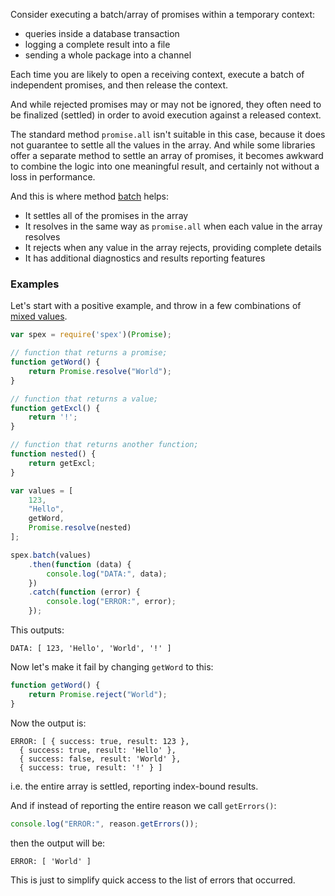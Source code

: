 Consider executing a batch/array of promises within a temporary context:
  
* queries inside a database transaction
* logging a complete result into a file
* sending a whole package into a channel

Each time you are likely to open a receiving context, execute a batch of independent promises,
and then release the context. 

And while rejected promises may or may not be ignored, they often need to be finalized (settled)
in order to avoid execution against a released context.

The standard method `promise.all` isn't suitable in this case, because it does not guarantee to
settle all the values in the array. And while some libraries offer a separate method to settle
an array of promises, it becomes awkward to combine the logic into one meaningful result, and
certainly not without a loss in performance. 

And this is where method [batch] helps:

* It settles all of the promises in the array
* It resolves in the same way as `promise.all` when each value in the array resolves
* It rejects when any value in the array rejects, providing complete details
* It has additional diagnostics and results reporting features

### Examples

Let's start with a positive example, and throw in a few combinations of [mixed values].
 
```javascript
var spex = require('spex')(Promise);

// function that returns a promise;
function getWord() {
    return Promise.resolve("World");
}

// function that returns a value;
function getExcl() {
    return '!';
}

// function that returns another function;
function nested() {
    return getExcl;
}

var values = [
    123,
    "Hello",
    getWord,
    Promise.resolve(nested)
];

spex.batch(values)
    .then(function (data) {
        console.log("DATA:", data);
    })
    .catch(function (error) {
        console.log("ERROR:", error);
    });
```

This outputs:

```
DATA: [ 123, 'Hello', 'World', '!' ]
```

Now let's make it fail by changing `getWord` to this:

```js
function getWord() {
    return Promise.reject("World");
}
```

Now the output is:

```
ERROR: [ { success: true, result: 123 },
  { success: true, result: 'Hello' },
  { success: false, result: 'World' },
  { success: true, result: '!' } ]
```

i.e. the entire array is settled, reporting index-bound results. 

And if instead of reporting the entire reason we call `getErrors()`:

```js
console.log("ERROR:", reason.getErrors());
```

then the output will be:

```
ERROR: [ 'World' ]
```

This is just to simplify quick access to the list of errors that occurred.

[batch]:http://vitaly-t.github.io/spex/global.html#batch
[mixed values]:https://github.com/vitaly-t/spex/wiki/Mixed-Values
